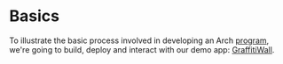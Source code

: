 # Basics

To illustrate the basic process involved in developing an Arch [program], we're going to build, deploy and interact with our demo app: [GraffitiWall].

[program]: ../program/program.md
[GraffitiWall]: https://github.com/Arch-Network/arch-cli/blob/main/templates/demo/app/program/src/lib.rs
